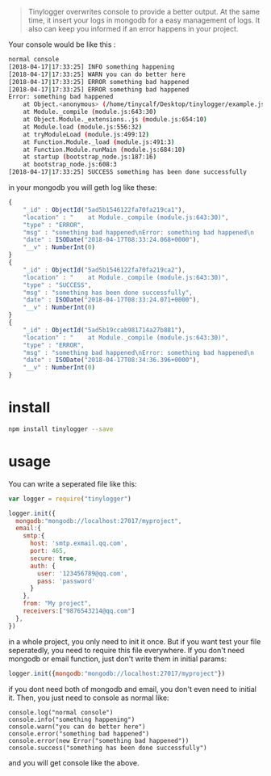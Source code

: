 > Tinylogger overwrites console to provide a better output. At the same time, it insert your logs in mongodb for a easy management of logs. It also can keep you informed if an error happens in your project.


Your console would be like this :
```bash
normal console
[2018-04-17|17:33:25] INFO something happening
[2018-04-17|17:33:25] WARN you can do better here
[2018-04-17|17:33:25] ERROR something bad happened
[2018-04-17|17:33:25] ERROR something bad happened
Error: something bad happened
    at Object.<anonymous> (/home/tinycalf/Desktop/tinylogger/example.js:25:15)
    at Module._compile (module.js:643:30)
    at Object.Module._extensions..js (module.js:654:10)
    at Module.load (module.js:556:32)
    at tryModuleLoad (module.js:499:12)
    at Function.Module._load (module.js:491:3)
    at Function.Module.runMain (module.js:684:10)
    at startup (bootstrap_node.js:187:16)
    at bootstrap_node.js:608:3
[2018-04-17|17:33:25] SUCCESS something has been done successfully
```
in your mongodb you will geth log like these:

```javascript
{
    "_id" : ObjectId("5ad5b1546122fa70fa219ca1"),
    "location" : "    at Module._compile (module.js:643:30)",
    "type" : "ERROR",
    "msg" : "something bad happened\nError: something bad happened\n    at Object.<anonymous> (/home/tinycalf/Desktop/tinylogger/example.js:12:15)\n    at Module._compile (module.js:643:30)\n    at Object.Module._extensions..js (module.js:654:10)\n    at Module.load (module.js:556:32)\n    at tryModuleLoad (module.js:499:12)\n    at Function.Module._load (module.js:491:3)\n    at Function.Module.runMain (module.js:684:10)\n    at startup (bootstrap_node.js:187:16)\n    at bootstrap_node.js:608:3",
    "date" : ISODate("2018-04-17T08:33:24.068+0000"),
    "__v" : NumberInt(0)
}
{
    "_id" : ObjectId("5ad5b1546122fa70fa219ca2"),
    "location" : "    at Module._compile (module.js:643:30)",
    "type" : "SUCCESS",
    "msg" : "something has been done successfully",
    "date" : ISODate("2018-04-17T08:33:24.071+0000"),
    "__v" : NumberInt(0)
}
{
    "_id" : ObjectId("5ad5b19ccab981714a27b881"),
    "location" : "    at Module._compile (module.js:643:30)",
    "type" : "ERROR",
    "msg" : "something bad happened\nError: something bad happened\n    at Object.<anonymous> (/home/tinycalf/Desktop/tinylogger/example.js:12:15)\n    at Module._compile (module.js:643:30)\n    at Object.Module._extensions..js (module.js:654:10)\n    at Module.load (module.js:556:32)\n    at tryModuleLoad (module.js:499:12)\n    at Function.Module._load (module.js:491:3)\n    at Function.Module.runMain (module.js:684:10)\n    at startup (bootstrap_node.js:187:16)\n    at bootstrap_node.js:608:3",
    "date" : ISODate("2018-04-17T08:34:36.396+0000"),
    "__v" : NumberInt(0)
}
```

# install
```bash
npm install tinylogger --save
```
# usage
You can write a seperated file like this:
```javascript
var logger = require("tinylogger")

logger.init({
  mongodb:"mongodb://localhost:27017/myproject",
  email:{
    smtp:{
      host: 'smtp.exmail.qq.com',
      port: 465,
      secure: true,
      auth: {
        user: '123456789@qq.com',
        pass: 'password'
      }
    },
    from: "My project",
    receivers:["9876543214@qq.com"]
  },
})
```
in a whole project, you only need to init it once. But if you want test your file seperatedly, you need to require this file everywhere. If you don't need mongodb or email function, just don't write them in initial params:
```javascript
logger.init({mongodb:"mongodb://localhost:27017/myproject"})
```
if you dont need both of mongodb and email, you don't even need to initial it.
Then, you just need to console as normal like:
```
console.log("normal console")
console.info("something happening")
console.warn("you can do better here")
console.error("something bad happened")
console.error(new Error("something bad happened"))
console.success("something has been done successfully")
```
and you will get console like the above.
